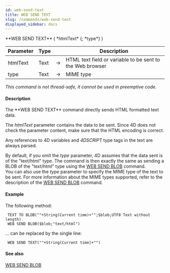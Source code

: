 ```yaml
---
id: web-send-text
title: WEB SEND TEXT
slug: /commands/web-send-text
displayed_sidebar: docs
---
```


<!--REF #_command_.WEB SEND TEXT.Syntax-->**WEB SEND TEXT** ( *htmlText* {; *type*} )<!-- END REF-->
<!--REF #_command_.WEB SEND TEXT.Params-->
| Parameter | Type |  | Description |
| --- | --- | --- | --- |
| htmlText | Text | &#8594;  | HTML text field or variable to be sent to the Web browser |
| type | Text | &#8594;  | MIME type |

<!-- END REF-->

*This command is not thread-safe, it cannot be used in preemptive code.*


#### Description 

<!--REF #_command_.WEB SEND TEXT.Summary-->The **WEB SEND TEXT** command directly sends HTML formatted text data.<!-- END REF-->

The *htmlText* parameter contains the data to be sent. Since 4D does not check the parameter content, make sure that the HTML encoding is correct.

Any references to 4D variables and *4DSCRIPT* type tags in the text are always parsed.

By default, if you omit the *type* parameter, 4D assumes that the data sent is of the "text/html" type. The command is then exactly the same as sending a BLOB of the "text/html" type using the [WEB SEND BLOB](web-send-blob.md) command.   
You can also use the *type* parameter to specify the MIME type of the text to be sent. For more information about the MIME types supported, refer to the description of the [WEB SEND BLOB](web-send-blob.md) command.

#### Example 

The following method:

```4d
 TEXT TO BLOB(""+String(Current time)+"";$blob;UTF8 Text without length)
 WEB SEND BLOB($blob;"text/html")
```

... can be replaced by the single line:

```4d
 WEB SEND TEXT(""+String(Current time)+"")
```

#### See also 

[WEB SEND BLOB](web-send-blob.md)  
